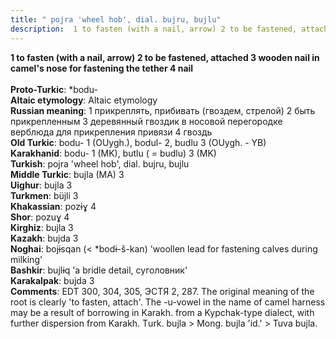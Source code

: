 ```yaml
---
title: " pojra 'wheel hob', dial. bujru, bujlu"
description:  1 to fasten (with a nail, arrow) 2 to be fastened, attached 3 wooden nail in camel's nose for fastening the tether 4 nail
---
```

<p data-pagefind-weight="0.5">
<strong> 1 to fasten (with a nail, arrow) 2 to be fastened, attached 3 wooden nail in camel's nose for fastening the tether 4 nail</strong><br><br>
<strong>Proto-Turkic</strong>:  *bodu-<br>
<strong>Altaic etymology</strong>:  Altaic etymology<br>
<strong>Russian meaning</strong>:  1 прикреплять, прибивать (гвоздем, стрелой) 2 быть прикрепленным 3 деревянный гвоздик в носовой перегородке верблюда для прикрепления привязи 4 гвоздь<br>
<strong>Old Turkic</strong>:  bodu- 1 (OUygh.), bodul- 2, budlu 3 (OUygh. - YB)<br>
<strong>Karakhanid</strong>:  bodu- 1 (MK), butlu ( = budlu) 3 (MK)<br>
<strong>Turkish</strong>:  pojra 'wheel hob', dial. bujru, bujlu<br>
<strong>Middle Turkic</strong>:  bujla (MA) 3<br>
<strong>Uighur</strong>:  bujla 3<br>
<strong>Turkmen</strong>:  büjli 3<br>
<strong>Khakassian</strong>:  pozɨɣ 4<br>
<strong>Shor</strong>:  pozuɣ 4<br>
<strong>Kirghiz</strong>:  bujla 3<br>
<strong>Kazakh</strong>:  bujda 3<br>
<strong>Noghai</strong>:  bojɨsqan (< *bodɨ-š-kan) 'woollen lead for fastening calves during milking'<br>
<strong>Bashkir</strong>:  bujlɨq 'a bridle detail, суголовник'<br>
<strong>Karakalpak</strong>:  bujda 3<br>
<strong>Comments</strong>:  EDT 300, 304, 305, ЭСТЯ 2, 287. The original meaning of the root is clearly 'to fasten, attach'. The -u-vowel in the name of camel harness may be a result of borrowing in Karakh. from a Kypchak-type dialect, with further dispersion from Karakh. Тurk. bujla > Mong. bujla 'id.' > Tuva bujla.<br>

</p>
